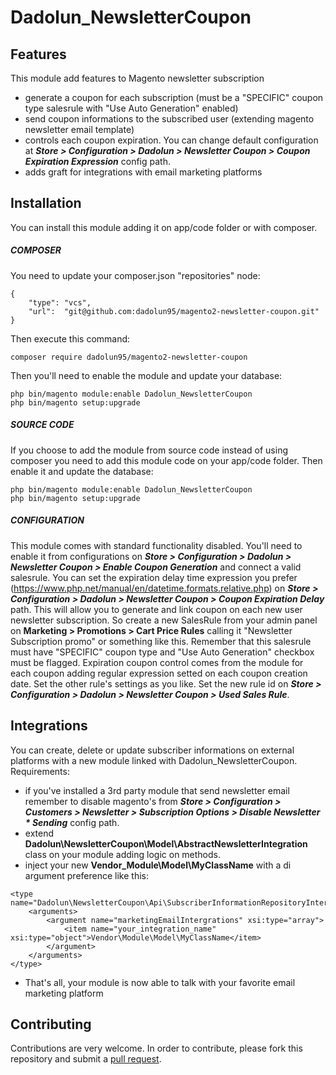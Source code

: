 # Dadolun_NewsletterCoupon

## Features
This module add features to Magento newsletter subscription
- generate a coupon for each subscription (must be a "SPECIFIC" coupon type salesrule with "Use Auto Generation" enabled)
- send coupon informations to the subscribed user (extending magento newsletter email template)
- controls each coupon expiration. You can change default configuration at ___Store > Configuration > Dadolun > Newsletter Coupon > Coupon Expiration Expression___ config path.
- adds graft for integrations with email marketing platforms

## Installation
You can install this module adding it on app/code folder or with composer.
##### COMPOSER
You need to update your composer.json "repositories" node:
```
{
    "type": "vcs",
    "url":  "git@github.com:dadolun95/magento2-newsletter-coupon.git"
}
```
Then execute this command:
```
composer require dadolun95/magento2-newsletter-coupon
```
Then you'll need to enable the module and update your database:
```
php bin/magento module:enable Dadolun_NewsletterCoupon
php bin/magento setup:upgrade
```
##### SOURCE CODE
If you choose to add the module from source code instead of using composer you need to add this module code on your app/code folder.
Then enable it and update the database:
```
php bin/magento module:enable Dadolun_NewsletterCoupon
php bin/magento setup:upgrade
```
##### CONFIGURATION
This module comes with standard functionality disabled. You'll need to enable it from configurations on ___Store > Configuration > Dadolun > Newsletter Coupon > Enable Coupon Generation___ and connect a valid salesrule. 
You can set the expiration delay time expression you prefer (https://www.php.net/manual/en/datetime.formats.relative.php) on ___Store > Configuration > Dadolun > Newsletter Coupon > Coupon Expiration Delay___ path.
This will allow you to generate and link coupon on each new user newsletter subscription.
So create a new SalesRule from your admin panel on __Marketing > Promotions > Cart Price Rules__ calling it "Newsletter Subscription promo" or something like this.
Remember that this salesrule must have "SPECIFIC" coupon type and "Use Auto Generation" checkbox must be flagged. Expiration coupon control comes from the module for each coupon adding regular expression setted on each coupon creation date.
Set the other rule's settings as you like.
Set the new rule id on ___Store > Configuration > Dadolun > Newsletter Coupon > Used Sales Rule___.

## Integrations
You can create, delete or update subscriber informations on external platforms with a new module linked with Dadolun_NewsletterCoupon.
Requirements:
- if you've installed a 3rd party module that send newsletter email remember to disable magento's from ___Store > Configuration > Customers > Newsletter > Subscription Options > Disable Newsletter * Sending___ config path.
- extend __Dadolun\NewsletterCoupon\Model\AbstractNewsletterIntegration__ class on your module adding logic on methods.
- inject your new __Vendor_Module\Model\MyClassName__ with a di argument preference like this:
```
<type name="Dadolun\NewsletterCoupon\Api\SubscriberInformationRepositoryInterface">
    <arguments>
        <argument name="marketingEmailIntergrations" xsi:type="array">
            <item name="your_integration_name" xsi:type="object">Vendor\Module\Model\MyClassName</item>
        </argument>
    </arguments>
</type>
```
- That's all, your module is now able to talk with your favorite email marketing platform

## Contributing
Contributions are very welcome. In order to contribute, please fork this repository and submit a [pull request](https://docs.github.com/en/free-pro-team@latest/github/collaborating-with-issues-and-pull-requests/creating-a-pull-request).
